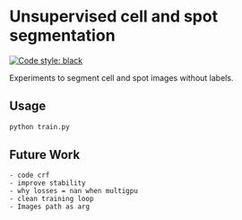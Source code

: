 # Unsupervised cell and spot segmentation
[![Code style: black](https://img.shields.io/badge/code%20style-black-000000.svg)](https://github.com/psf/black)

Experiments to segment cell and spot images without labels.


## Usage

```sh
python train.py
```

## Future Work

	- code crf
	- improve stability
	- why losses = nan when multigpu
	- clean training loop
	- Images path as arg
